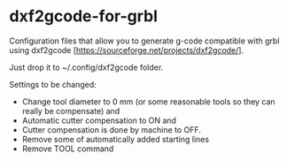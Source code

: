 # dxf2gcode-for-grbl
Configuration files that allow you to generate g-code compatible with grbl using dxf2gcode [https://sourceforge.net/projects/dxf2gcode/].

Just drop it to ~/.config/dxf2gcode folder.

Settings to be changed:
- Change tool diameter to 0 mm (or some reasonable tools so they can really be compensate) and 
- Automatic cutter compensation to ON and
- Cutter compensation is done by machine to OFF.
- Remove some of automatically added starting lines
- Remove TOOL command
